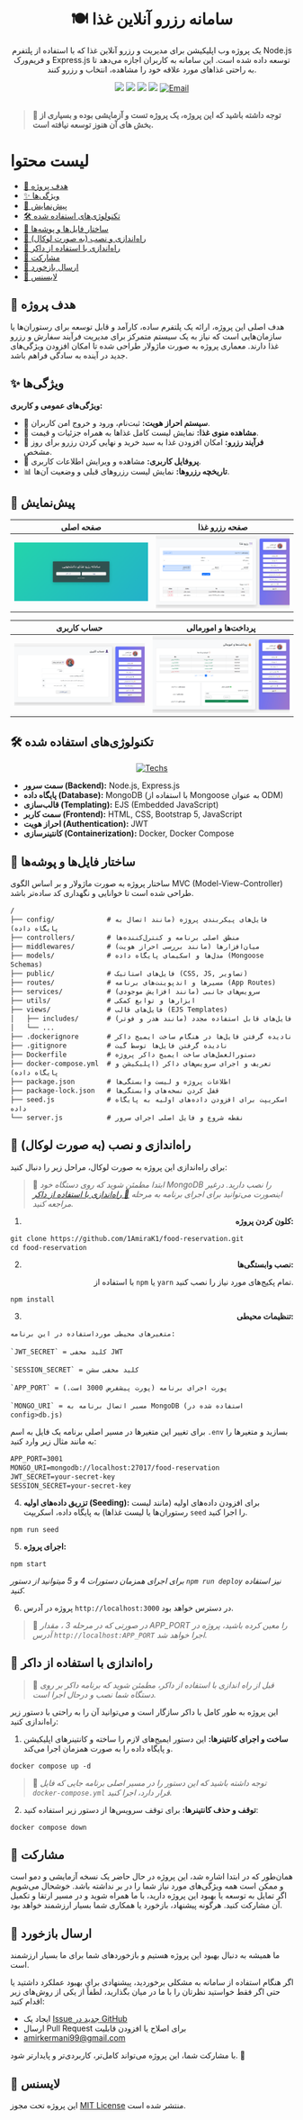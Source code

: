 <div align="center">

# 🍽️ سامانه رزرو آنلاین غذا

یک پروژه وب اپلیکیشن برای مدیریت و رزرو آنلاین غذا که با استفاده از پلتفرم Node.js و فریم‌ورک Express.js توسعه داده شده است. این سامانه به کاربران اجازه می‌دهد تا به راحتی غذاهای مورد علاقه خود را مشاهده، انتخاب و رزرو کنند.


 <img src="https://img.shields.io/badge/Node.js-v22.x-84ba64.svg" />
  <img src="https://img.shields.io/badge/Express.js-5.x-f0f1f3.svg" />
   <img src="https://img.shields.io/badge/MongoDB-%5E8-00684A.svg" />
    <img src="https://img.shields.io/github/license/1AmiraK1/food-reservation?color=750014" />
    <a href="mailto:amirkermani99@gmail.com">
        <img src="https://img.shields.io/badge/Email-Contact%20Me-blue"
            alt="Email"></a>
</div>

<br>

> **📌 توجه داشته باشید که این پروژه، یک پروژه تست و آزمایشی بوده و بسیاری از بخش های آن هنوز توسعه نیافته است.**


# لیست محتوا
- [🎯 هدف پروژه](#-هدف-پروژه)
- [✨ ویژگی‌ها](#-ویژگیها)
- [📸 پیش‌نمایش](#-پیشنمایش)
- [🛠️ تکنولوژی‌های استفاده شده](#%EF%B8%8F-تکنولوژیهای-استفاده-شده)
- [📂 ساختار فایل‌ها و پوشه‌ها](#-ساختار-فایلها-و-پوشهها)
- [🚀 راه‌اندازی و نصب (به صورت لوکال)](#-راهاندازی-و-نصب-به-صورت-لوکال)
- [🐳 راه‌اندازی با استفاده از داکر](#-راهاندازی-با-استفاده-از-داکر)
- [🤝 مشارکت](#-مشارکت)
- [💬 ارسال بازخورد](#-ارسال-بازخورد)
- [📄 لایسنس](#-لایسنس)



## 🎯 هدف پروژه

هدف اصلی این پروژه، ارائه یک پلتفرم ساده، کارآمد و قابل توسعه برای رستوران‌ها یا سازمان‌هایی است که نیاز به یک سیستم متمرکز برای مدیریت فرآیند سفارش و رزرو غذا دارند. معماری پروژه به صورت ماژولار طراحی شده تا امکان افزودن ویژگی‌های جدید در آینده به سادگی فراهم باشد.

## ✨ ویژگی‌ها

**ویژگی‌های عمومی و کاربری:**

  * 🔐 **سیستم احراز هویت:** ثبت‌نام، ورود و خروج امن کاربران.
  * 📜 **مشاهده منوی غذا:** نمایش لیست کامل غذاها به همراه جزئیات و قیمت.
  * 🛒 **فرآیند رزرو:** امکان افزودن غذا به سبد خرید و نهایی کردن رزرو برای روز مشخص.
  * 👤 **پروفایل کاربری:** مشاهده و ویرایش اطلاعات کاربری.
  * 📊 **تاریخچه رزروها:** نمایش لیست رزروهای قبلی و وضعیت آن‌ها.

## 📸 پیش‌نمایش

| صفحه اصلی | صفحه رزرو غذا |
|---------------|-----------------------------|
| ![صفحه اصلی](./public/image/screenshots/index.png) | ![رزرو غذا](./public/image/screenshots/reserve.png) |

| حساب کاربری | پرداخت‌ها و امورمالی |
|----------------|----------------|
| ![پروفایل](./public/image/screenshots/profile.png) | ![پرداخت‌ها](./public/image/screenshots/payments.png) |


## 🛠️ تکنولوژی‌های استفاده شده
<div align="center">

[![Techs](https://skillicons.dev/icons?i=js,nodejs,express,mongodb,html,css,bootstrap,docker)](https://skillicons.dev)

</div>

  * **سمت سرور (Backend):** Node.js, Express.js
  * **پایگاه داده (Database):** MongoDB (با استفاده از Mongoose به عنوان ODM)
  * **قالب‌سازی (Templating):** EJS (Embedded JavaScript)
  * **سمت کاربر (Frontend):** HTML, CSS, Bootstrap 5, JavaScript
  * **احراز هویت (Authentication):** JWT
  * **کانتینرسازی (Containerization):** Docker, Docker Compose

## 📂 ساختار فایل‌ها و پوشه‌ها

ساختار پروژه به صورت ماژولار و بر اساس الگوی MVC (Model-View-Controller) طراحی شده است تا خوانایی و نگهداری کد ساده‌تر باشد.

```
/
├── config/             # فایل‌های پیکربندی پروژه (مانند اتصال به پایگاه داده)
├── controllers/        # منطق اصلی برنامه و کنترل‌کننده‌ها
├── middlewares/        # میان‌افزارها (مانند بررسی احراز هویت)
├── models/             # مدل‌ها و اسکیمای پایگاه داده (Mongoose Schemas)
├── public/             # فایل‌های استاتیک (CSS, JS, تصاویر)
├── routes/             # مسیرها و اندپوینت‌های برنامه (App Routes)
├── services/           # سرویس‌های جانبی (مانند افزایش موجودی)
├── utils/              # ابزارها و توابع کمکی
├── views/              # فایل‌های قالب (EJS Templates)
│   ├── includes/       # فایل‌های قابل استفاده مجدد (مانند هدر و فوتر)
│   └── ...
├── .dockerignore       # نادیده گرفتن فایل‌ها در هنگام ساخت ایمیج داکر
├── .gitignore          # نادیده گرفتن فایل‌ها توسط گیت
├── Dockerfile          # دستورالعمل‌های ساخت ایمیج داکر پروژه
├── docker-compose.yml  # تعریف و اجرای سرویس‌های داکر (اپلیکیشن و پایگاه داده)
├── package.json        # اطلاعات پروژه و لیست وابستگی‌ها
├── package-lock.json   # قفل کردن نسخه‌های وابستگی‌ها
├── seed.js             # اسکریپت برای افزودن داده‌های اولیه به پایگاه داده
└── server.js           # نقطه شروع و فایل اصلی اجرای سرور
```

## 🚀 راه‌اندازی و نصب (به صورت لوکال)

برای راه‌اندازی این پروژه به صورت لوکال، مراحل زیر را دنبال کنید:

>📌 *ابتدا مطمئن شوید که روی دستگاه خود MongoDB را نصب دارید. درغیر اینصورت می‌توانید برای اجرای برنامه به مرحله [🐳 راه‌اندازی با استفاده از داکر](#-راهاندازی-با-استفاده-از-داکر) مراجعه کنید.*

<div align="right">

1.  **کلون کردن پروژه:**

</div>

```
git clone https://github.com/1AmiraK1/food-reservation.git
cd food-reservation
```

<div align="right">

2.  **نصب وابستگی‌ها:**

    با استفاده از `npm` یا `yarn` تمام پکیج‌های مورد نیاز را نصب کنید.

</div>

```
npm install
```
<div align="right">

3.  **تنظیمات محیطی:**
    
</div>

    متغیرهای محیطی مورداستفاده در این برنامه:

    `JWT_SECRET` = کلید مخفی JWT

    `SESSION_SECRET` = کلید مخفی سشن

    `APP_PORT` = پورت اجرای برنامه (پورت پیشفرض 3000 است.)
    
    `MONGO_URI` = مسیر اتصال برنامه به MongoDB (استفاده شده در config>db.js)

   برای تغییر این متغیرها در مسیر اصلی برنامه یک فایل به اسم `.env` بسازید و متغیرها را به مانند مثال  زیر وارد کنید:


    APP_PORT=3001
    MONGO_URI=mongodb://localhost:27017/food-reservation
    JWT_SECRET=your-secret-key
    SESSION_SECRET=your-secret-key

4.  **تزریق داده‌های اولیه (Seeding):**
    برای افزودن داده‌های اولیه (مانند لیست رستوران‌ها یا لیست غذاها) به پایگاه داده، اسکریپت `seed` را اجرا کنید.

```
npm run seed
```

5.  **اجرای پروژه:**

```
npm start
```
*برای اجرای همزمان دستورات 4  و 5 میتوانید از دستور `npm run deploy` نیز استفاده کنید.*

6. پروژه در آدرس `http://localhost:3000` در دسترس خواهد بود.

>📌 *در صورتی که در مرحله 3 ، مقدار APP_PORT را معین کرده باشید، پروژه در آدرس `http://localhost:APP_PORT` اجرا خواهد شد.*


## 🐳 راه‌اندازی با استفاده از داکر

>📌 *قبل از راه اندازی با استفاده از داکر، مطمئن شوید که برنامه داکر بر روی دستگاه شما نصب و درحال اجرا است.*

این پروژه به طور کامل با داکر سازگار است و می‌توانید آن را به راحتی با دستور زیر راه‌اندازی کنید:

1.  **ساخت و اجرای کانتینرها:**
    این دستور ایمیج‌های لازم را ساخته و کانتینرهای اپلیکیشن و پایگاه داده را به صورت همزمان اجرا می‌کند.

```
docker compose up -d
```
>📌 *توجه داشته باشید که این دستور را در مسیر اصلی برنامه جایی که فایل `docker-compose.yml` قرار دارد، اجرا کنید.*

2. **توقف و حذف کانتینرها:**  برای توقف سرویس‌ها از دستور زیر استفاده کنید:

```
docker compose down
```

## 🤝 مشارکت

همان‌طور که در ابتدا اشاره شد، این پروژه در حال حاضر یک نسخه آزمایشی و دمو است و ممکن است همه ویژگی‌های مورد نیاز شما را در بر نداشته باشد. خوشحال می‌شویم اگر تمایل به توسعه یا بهبود این پروژه دارید، با ما همراه شوید و در مسیر ارتقا و تکمیل آن مشارکت کنید. هرگونه پیشنهاد، بازخورد یا همکاری شما بسیار ارزشمند خواهد بود.

## 💬 ارسال بازخورد

ما همیشه به دنبال بهبود این پروژه هستیم و بازخوردهای شما برای ما بسیار ارزشمند است.

اگر هنگام استفاده از سامانه به مشکلی برخوردید، پیشنهادی برای بهبود عملکرد داشتید یا حتی اگر فقط خواستید نظرتان را با ما در میان بگذارید، لطفاً از یکی از روش‌های زیر اقدام کنید:

- ایجاد یک [Issue جدید در GitHub](https://github.com/1AmiraK1/food-reservation/issues)
- ارسال Pull Request برای اصلاح یا افزودن قابلیت
- amirkermani99@gmail.com

با مشارکت شما، این پروژه می‌تواند کامل‌تر، کاربردی‌تر و پایدارتر شود. 🙌

## 📄 لایسنس

این پروژه تحت مجوز [MIT License](https://opensource.org/licenses/MIT) منتشر شده است.
